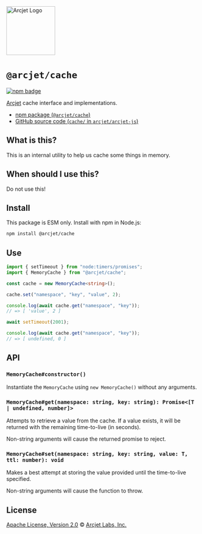 <a href="https://arcjet.com" target="_arcjet-home">
  <picture>
    <source media="(prefers-color-scheme: dark)" srcset="https://arcjet.com/logo/arcjet-dark-lockup-voyage-horizontal.svg">
    <img src="https://arcjet.com/logo/arcjet-light-lockup-voyage-horizontal.svg" alt="Arcjet Logo" height="128" width="auto">
  </picture>
</a>

# `@arcjet/cache`

<p>
  <a href="https://www.npmjs.com/package/@arcjet/cache">
    <picture>
      <source media="(prefers-color-scheme: dark)" srcset="https://img.shields.io/npm/v/%40arcjet%2Fcache?style=flat-square&label=%E2%9C%A6Aj&labelColor=000000&color=5C5866">
      <img alt="npm badge" src="https://img.shields.io/npm/v/%40arcjet%2Fcache?style=flat-square&label=%E2%9C%A6Aj&labelColor=ECE6F0&color=ECE6F0">
    </picture>
  </a>
</p>

[Arcjet][arcjet] cache interface and implementations.

- [npm package (`@arcjet/cache`)](https://www.npmjs.com/package/@arcjet/cache)
- [GitHub source code (`cache/` in `arcjet/arcjet-js`)](https://github.com/arcjet/arcjet-js/tree/main/cache)

## What is this?

This is an internal utility to help us cache some things in memory.

## When should I use this?

Do not use this!

## Install

This package is ESM only.
Install with npm in Node.js:

```sh
npm install @arcjet/cache
```

## Use

```ts
import { setTimeout } from "node:timers/promises";
import { MemoryCache } from "@arcjet/cache";

const cache = new MemoryCache<string>();

cache.set("namespace", "key", "value", 2);

console.log(await cache.get("namespace", "key"));
// => [ 'value', 2 ]

await setTimeout(2001);

console.log(await cache.get("namespace", "key"));
// => [ undefined, 0 ]
```

## API

### `MemoryCache#constructor()`

Instantiate the `MemoryCache` using `new MemoryCache()` without any arguments.

### `MemoryCache#get(namespace: string, key: string): Promise<[T | undefined, number]>`

Attempts to retrieve a value from the cache. If a value exists, it will be
returned with the remaining time-to-live (in seconds).

Non-string arguments will cause the returned promise to reject.

### `MemoryCache#set(namespace: string, key: string, value: T, ttl: number): void`

Makes a best attempt at storing the value provided until the time-to-live
specified.

Non-string arguments will cause the function to throw.

## License

[Apache License, Version 2.0][apache-license] © [Arcjet Labs, Inc.][arcjet]

[arcjet]: https://arcjet.com
[apache-license]: http://www.apache.org/licenses/LICENSE-2.0
